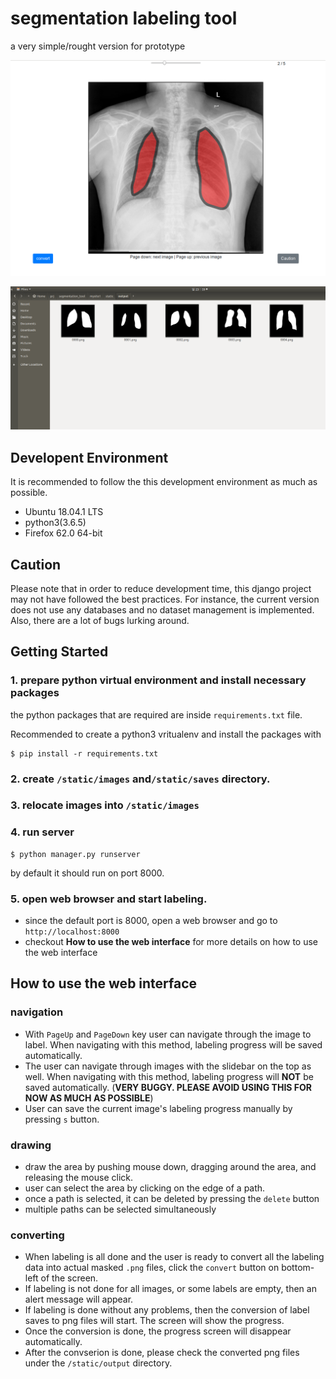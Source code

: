 # segmentation labeling tool

a very simple/rought version for prototype


![web interface sample](/docs/web_interface_screenshot.png)

![output file sample](/docs/output_screenshot.png)


## Developent Environment
It is recommended to follow the this development environment as much as possible.

- Ubuntu 18.04.1 LTS
- python3(3.6.5)
- Firefox 62.0 64-bit


## Caution

Please note that in order to reduce development time, this django project may not have followed the best practices. For instance, the current version does not use any databases and no dataset management is implemented. Also, there are a lot of bugs lurking around.


## Getting Started

### 1. prepare python virtual environment and install necessary packages


the python packages that are required are inside `requirements.txt` file.

Recommended to create a python3 vritualenv and install the packages with 
```
$ pip install -r requirements.txt
```

### 2. create `/static/images` and`/static/saves` directory.

### 3. relocate images into `/static/images`

### 4. run server

```
$ python manager.py runserver
```

by default it should run on port 8000.

### 5. open web browser and start labeling. 

- since the default port is 8000, open a web browser and go to `http://localhost:8000`
- checkout **How to use the web interface** for more details on how to use the web interface


## How to use the web interface

### navigation
- With `PageUp` and `PageDown` key user can navigate through the image to label. When navigating with this method, labeling progress will be saved automatically.
- The user can navigate through images with the slidebar on the top as well. When navigating with this method, labeling progress will **NOT** be saved automatically. (**VERY BUGGY. PLEASE AVOID USING THIS FOR NOW AS MUCH AS POSSIBLE**)
- User can save the current image's labeling progress manually by pressing `s` button.

### drawing
- draw the area by pushing mouse down, dragging around the area, and releasing the mouse click.
- user can select the area by clicking on the edge of a path.
- once a path is selected, it can be deleted by pressing the `delete` button
- multiple paths can be selected simultaneously

### converting
- When labeling is all done and the user is ready to convert all the labeling data into actual masked `.png` files, click the `convert` button on bottom-left of the screen.
- If labeling is not done for all images, or some labels are empty, then an alert message will appear.
- If labeling is done without any problems, then the conversion of label saves to png files will start. The screen will show the progress.
- Once the conversion is done, the progress screen will disappear automatically.
- After the convserion is done, please check the converted png files under the `/static/output` directory.
